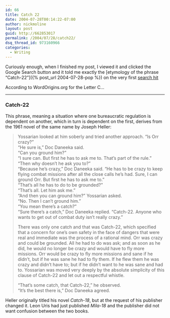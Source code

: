 ```yaml
---
id: 66
title: Catch 22
date: 2004-07-28T00:14:22-07:00
author: nickmoline
layout: post
guid: http://662853017
permalink: /2004/07/28/catch22/
dsq_thread_id: 973160966
categories:
  - Writing
---
```

Curiously enough, when I finished my post, I viewed it and clicked the Google Search button and it told me exactly the [etymology of the phrase &#8220;Catch-22&#8221;]({% post_url 2004-07-28-pop %}) on the very first [search hit](http://www.wordorigins.org/wordorc.htm#catch-22)

<!--more-->

According to WordOrigins.org for the Letter C&#8230;

* * *

### Catch-22

This phrase, meaning a situation where one bureaucratic regulation is dependent on another, which in turn is dependent on the first, derives from the 1961 novel of the same name by Joseph Heller:

> Yossarian looked at him soberly and tried another approach. &#8220;Is Orr crazy?&#8221;   
> &#8220;He sure is,&#8221; Doc Daneeka said.  
> &#8220;Can you ground him?&#8221;  
> &#8220;I sure can. But first he has to ask me to. That&#8217;s part of the rule.&#8221;  
> &#8220;Then why doesn&#8217;t he ask you to?&#8221;  
> &#8220;Because he&#8217;s crazy,&#8221; Doc Daneeka said. &#8220;He has to be crazy to keep flying combat missions after all the close calls he&#8217;s had. Sure, I can ground Orr. But first he has to ask me to.&#8221;  
> &#8220;That&#8217;s all he has to do to be grounded?&#8221;  
> &#8220;That&#8217;s all. Let him ask me.&#8221;  
> &#8220;And then you can ground him?&#8221; Yossarian asked.  
> &#8220;No. Then I can&#8217;t ground him.&#8221;  
> &#8220;You mean there&#8217;s a catch?&#8221;  
> &#8220;Sure there&#8217;s a catch,&#8221; Doc Daneeka replied. &#8220;Catch-22. Anyone who wants to get out of combat duty isn&#8217;t really crazy.&#8221;
> 
> There was only one catch and that was Catch-22, which specified that a concern for one&#8217;s own safety in the face of dangers that were real and immediate was the process of a rational mind. Orr was crazy and could be grounded. All he had to do was ask; and as soon as he did, he would no longer be crazy and would have to fly more missions. Orr would be crazy to fly more missions and sane if he didn&#8217;t, but if he was sane he had to fly them. If he flew them he was crazy and didn&#8217;t have to; but if he didn&#8217;t want to he was sane and had to. Yossarian was moved very deeply by the absolute simplicity of this clause of Catch-22 and let out a respectful whistle.
> 
> &#8220;That&#8217;s some catch, that Catch-22,&#8221; he observed.  
> &#8220;It&#8217;s the best there is,&#8221; Doc Daneeka agreed.

Heller originally titled his novel _Catch-18_, but at the request of his publisher changed it. Leon Uris had just published _Mila-18_ and the publisher did not want confusion between the two books.